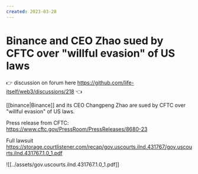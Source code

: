 ```yaml
---
created: 2023-03-28
---
```


# Binance and CEO Zhao sued by CFTC over "willful evasion" of US laws

👉 discussion on forum here https://github.com/life-itself/web3/discussions/218 👈

[[binance|Binance]] and its CEO Changpeng Zhao are sued by CFTC over "willful evasion" of US laws.

Press release from CFTC: https://www.cftc.gov/PressRoom/PressReleases/8680-23

Full lawsuit https://storage.courtlistener.com/recap/gov.uscourts.ilnd.431767/gov.uscourts.ilnd.431767.1.0_1.pdf

![[../assets/gov.uscourts.ilnd.431767.1.0_1.pdf]]
